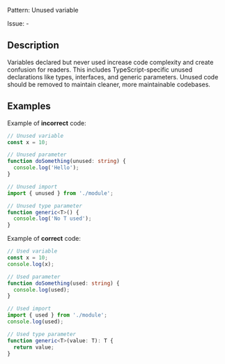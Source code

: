 Pattern: Unused variable

Issue: -

## Description

Variables declared but never used increase code complexity and create confusion for readers. This includes TypeScript-specific unused declarations like types, interfaces, and generic parameters. Unused code should be removed to maintain cleaner, more maintainable codebases.

## Examples

Example of **incorrect** code:
```ts
// Unused variable
const x = 10;

// Unused parameter
function doSomething(unused: string) {
  console.log('Hello');
}

// Unused import
import { unused } from './module';

// Unused type parameter
function generic<T>() {
  console.log('No T used');
}
```

Example of **correct** code:
```ts
// Used variable
const x = 10;
console.log(x);

// Used parameter
function doSomething(used: string) {
  console.log(used);
}

// Used import
import { used } from './module';
console.log(used);

// Used type parameter
function generic<T>(value: T): T {
  return value;
}
```